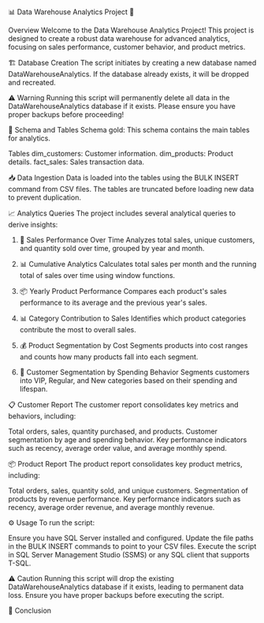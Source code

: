 📊 Data Warehouse Analytics Project 🚀

Overview
Welcome to the Data Warehouse Analytics Project! This project is designed to create a robust data warehouse for advanced analytics, focusing on sales performance, customer behavior, and product metrics.

🏗️ Database Creation
The script initiates by creating a new database named DataWarehouseAnalytics. If the database already exists, it will be dropped and recreated.

⚠️ Warning
Running this script will permanently delete all data in the DataWarehouseAnalytics database if it exists. Please ensure you have proper backups before proceeding!

📂 Schema and Tables
Schema
gold: This schema contains the main tables for analytics.

Tables
dim_customers: Customer information.
dim_products: Product details.
fact_sales: Sales transaction data.

📥 Data Ingestion
Data is loaded into the tables using the BULK INSERT command from CSV files. The tables are truncated before loading new data to prevent duplication.

📈 Analytics Queries
The project includes several analytical queries to derive insights:

1. 📅 Sales Performance Over Time
Analyzes total sales, unique customers, and quantity sold over time, grouped by year and month.

2. 📊 Cumulative Analytics
Calculates total sales per month and the running total of sales over time using window functions.

3. 📦 Yearly Product Performance
Compares each product's sales performance to its average and the previous year's sales.

4. 📊 Category Contribution to Sales
Identifies which product categories contribute the most to overall sales.

5. 💰 Product Segmentation by Cost
Segments products into cost ranges and counts how many products fall into each segment.

6. 👥 Customer Segmentation by Spending Behavior
Segments customers into VIP, Regular, and New categories based on their spending and lifespan.

📋 Customer Report
The customer report consolidates key metrics and behaviors, including:

Total orders, sales, quantity purchased, and products.
Customer segmentation by age and spending behavior.
Key performance indicators such as recency, average order value, and average monthly spend.

📦 Product Report
The product report consolidates key product metrics, including:

Total orders, sales, quantity sold, and unique customers.
Segmentation of products by revenue performance.
Key performance indicators such as recency, average order revenue, and average monthly revenue.

⚙️ Usage
To run the script:

Ensure you have SQL Server installed and configured.
Update the file paths in the BULK INSERT commands to point to your CSV files.
Execute the script in SQL Server Management Studio (SSMS) or any SQL client that supports T-SQL.

⚠️ Caution
Running this script will drop the existing DataWarehouseAnalytics database if it exists, leading to permanent data loss. Ensure you have proper backups before executing the script.

🎉 Conclusion
